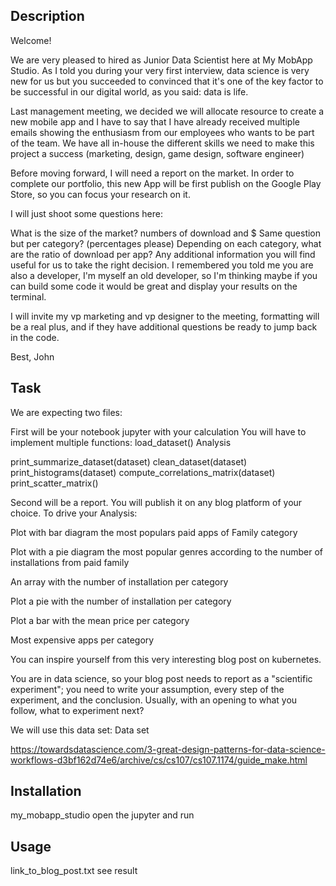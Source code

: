 ## Description

Welcome!

We are very pleased to hired as Junior Data Scientist here at My MobApp Studio. As I told you during your very first interview, data science is very new for us but you succeeded to convinced that it's one of the key factor to be successful in our digital world, as you said: data is life.

Last management meeting, we decided we will allocate resource to create a new mobile app and I have to say that I have already received multiple emails showing the enthusiasm from our employees who wants to be part of the team. We have all in-house the different skills we need to make this project a success (marketing, design, game design, software engineer)

Before moving forward, I will need a report on the market. In order to complete our portfolio, this new App will be first publish on the Google Play Store, so you can focus your research on it.

I will just shoot some questions here:

What is the size of the market? numbers of download and $
Same question but per category? (percentages please)
Depending on each category, what are the ratio of download per app?
Any additional information you will find useful for us to take the right decision.
I remembered you told me you are also a developer, I'm myself an old developer, so I'm thinking maybe if you can build some code it would be great and display your results on the terminal.

I will invite my vp marketing and vp designer to the meeting, formatting will be a real plus, and if they have additional questions be ready to jump back in the code.

Best, John

## Task

We are expecting two files:

First will be your notebook jupyter with your calculation You will have to implement multiple functions:
load_dataset()
Analysis

print_summarize_dataset(dataset)
clean_dataset(dataset)
print_histograms(dataset)
compute_correlations_matrix(dataset)
print_scatter_matrix()

Second will be a report. You will publish it on any blog platform of your choice. To drive your Analysis:

Plot with bar diagram the most populars paid apps of Family category

Plot with a pie diagram the most popular genres according to the number of installations from paid family

An array with the number of installation per category

Plot a pie with the number of installation per category

Plot a bar with the mean price per category

Most expensive apps per category

You can inspire yourself from this very interesting blog post on kubernetes.

You are in data science, so your blog post needs to report as a "scientific experiment"; you need to write your assumption, every step of the experiment, and the conclusion. Usually, with an opening to what you follow, what to experiment next?

We will use this data set: Data set

https://towardsdatascience.com/3-great-design-patterns-for-data-science-workflows-d3bf162d74e6/archive/cs/cs107/cs107.1174/guide_make.html


## Installation
my_mobapp_studio open the jupyter and run

## Usage
link_to_blog_post.txt see result
